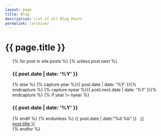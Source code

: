 ```yaml
---
layout: page
title: Blog
description: List of all Blog Posts
permalink: /archive/
---
```


<div class="row row-about-page">
<div class="col-lg-8  col-lg-offset-2 col-md-8 col-md-offset-2 col-sm-8  col-sm-offset-2 archive-page">
<h1 class="archive-title">{{ page.title }}</h1>

<ul class="blog-list-items">
  {% for post in site.posts %}
    {% unless post.next %}
      <h3 class="blog-year">{{ post.date | date: '%Y' }}</h3>
    {% else %}
      {% capture year %}{{ post.date | date: '%Y' }}{% endcapture %}
      {% capture nyear %}{{ post.next.date | date: '%Y' }}{% endcapture %}
      {% if year != nyear %}
        <br>
        <h3>{{ post.date | date: '%Y' }}</h3>
      {% endif %}
    {% endunless %}
    <time>{{ post.date | date:"%d %b" }}</time>&nbsp;&nbsp;&nbsp;<a href="{{ post.url }}">{{ post.title }}</a><br>
  {% endfor %}
</ul>



<br><br><br>
</div>
</div>